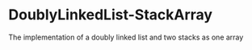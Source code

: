# DoublyLinkedList-StackArray
The implementation of a doubly linked list and two stacks as one array
